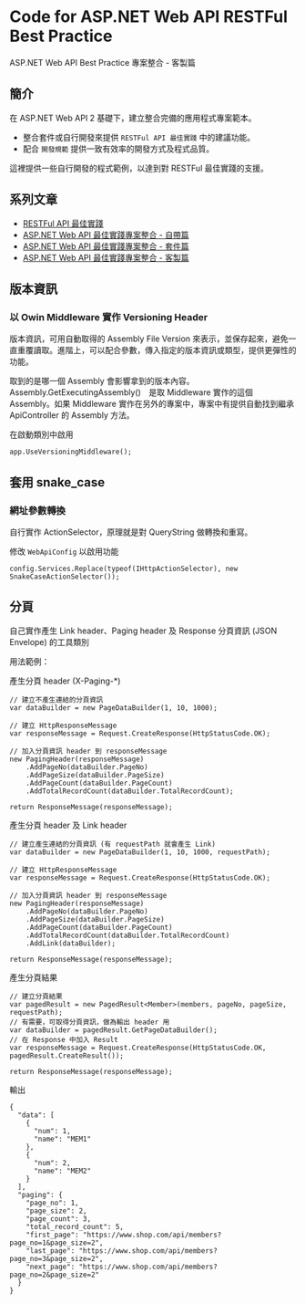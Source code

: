 # Code for ASP.NET Web API RESTFul Best Practice
ASP.NET Web API Best Practice 專案整合 - 客製篇

## 簡介

在 ASP.NET Web API 2 基礎下，建立整合完備的應用程式專案範本。

* 整合套件或自行開發來提供 `RESTFul API 最佳實踐` 中的建議功能。
* 配合 `開發規範` 提供一致有效率的開發方式及程式品質。

這裡提供一些自行開發的程式範例，以達到對 RESTFul 最佳實踐的支援。

## 系列文章

* [RESTFul API 最佳實踐](http://yingclin.github.io/restful-api-best-practice.html)
* [ASP.NET Web API 最佳實踐專案整合 - 自帶篇](http://yingclin.github.io/asp-net-web-api-restful-best-practice-1.html)
* [ASP.NET Web API 最佳實踐專案整合 - 套件篇](http://yingclin.github.io/asp-net-web-api-restful-best-practice-2.html)
* [ASP.NET Web API 最佳實踐專案整合 - 客製篇](http://yingclin.github.io/asp-net-web-api-restful-best-practice-3.html)

## 版本資訊

### 以 Owin Middleware 實作 Versioning Header

版本資訊，可用自動取得的 Assembly File Version 來表示，並保存起來，避免一直重覆讀取。進階上，可以配合參數，傳入指定的版本資訊或類型，提供更彈性的功能。

取到的是哪一個 Assembly 會影響拿到的版本內容。Assembly.GetExecutingAssembly()　是取 Middleware 實作的這個 Assembly。如果 Middleware 實作在另外的專案中，專案中有提供自動找到繼承 ApiController 的 Assembly 方法。

在啟動類別中啟用
```
app.UseVersioningMiddleware();
```

## 套用 snake_case

### 網址參數轉換  

自行實作 ActionSelector，原理就是對 QueryString 做轉換和重寫。 

修改 `WebApiConfig` 以啟用功能
```
config.Services.Replace(typeof(IHttpActionSelector), new SnakeCaseActionSelector());
```

## 分頁

自己實作產生 Link header、Paging header 及 Response 分頁資訊 (JSON Envelope) 的工具類別

用法範例：

產生分頁 header (X-Paging-*)
```
// 建立不產生連結的分頁資訊
var dataBuilder = new PageDataBuilder(1, 10, 1000);

// 建立 HttpResponseMessage
var responseMessage = Request.CreateResponse(HttpStatusCode.OK);

// 加入分頁資訊 header 到 responseMessage
new PagingHeader(responseMessage)
    .AddPageNo(dataBuilder.PageNo)
    .AddPageSize(dataBuilder.PageSize)
    .AddPageCount(dataBuilder.PageCount)
    .AddTotalRecordCount(dataBuilder.TotalRecordCount);

return ResponseMessage(responseMessage);
```

產生分頁 header 及 Link header
```
// 建立產生連結的分頁資訊 (有 requestPath 就會產生 Link)
var dataBuilder = new PageDataBuilder(1, 10, 1000, requestPath);

// 建立 HttpResponseMessage
var responseMessage = Request.CreateResponse(HttpStatusCode.OK);

// 加入分頁資訊 header 到 responseMessage
new PagingHeader(responseMessage)
    .AddPageNo(dataBuilder.PageNo)
    .AddPageSize(dataBuilder.PageSize)
    .AddPageCount(dataBuilder.PageCount)
    .AddTotalRecordCount(dataBuilder.TotalRecordCount)
    .AddLink(dataBuilder);

return ResponseMessage(responseMessage);
```

產生分頁結果
```
// 建立分頁結果
var pagedResult = new PagedResult<Member>(members, pageNo, pageSize, requestPath);
// 有需要，可取得分頁資訊，做為輸出 header 用
var dataBuilder = pagedResult.GetPageDataBuilder();
// 在 Response 中加入 Result
var responseMessage = Request.CreateResponse(HttpStatusCode.OK, pagedResult.CreateResult());

return ResponseMessage(responseMessage);

```
輸出
```
{
  "data": [
    {
      "num": 1,
      "name": "MEM1"
    },
    {
      "num": 2,
      "name": "MEM2"
    }
  ],
  "paging": {
    "page_no": 1,
    "page_size": 2,
    "page_count": 3,
    "total_record_count": 5,
    "first_page": "https://www.shop.com/api/members?page_no=1&page_size=2",
    "last_page": "https://www.shop.com/api/members?page_no=3&page_size=2",
    "next_page": "https://www.shop.com/api/members?page_no=2&page_size=2"
  }
}
```
